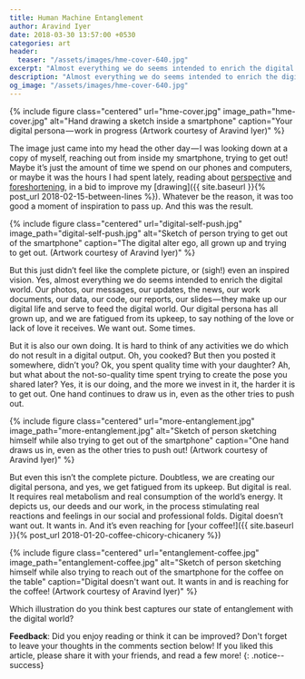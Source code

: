 ```yaml
---
title: Human Machine Entanglement
author: Aravind Iyer
date: 2018-03-30 13:57:00 +0530
categories: art
header:
  teaser: "/assets/images/hme-cover-640.jpg"
excerpt: "Almost everything we do seems intended to enrich the digital world. Our photos, our messages, our updates, the news, our work documents, our data, our code, our reports, our slides — they make up our digital life and serve to feed the digital world. Here is some artwork which explores our relationship with the digital world."
description: "Almost everything we do seems intended to enrich the digital world. Our photos, our messages, our updates, the news, our work documents, our data, our code, our reports, our slides — they make up our digital life and serve to feed the digital world. Here is some artwork which explores our relationship with the digital world."
og_image: "/assets/images/hme-cover-640.jpg"
---
```

{% include figure class="centered" url="hme-cover.jpg" image_path="hme-cover.jpg" alt="Hand drawing a sketch inside a smartphone" caption="Your digital persona — work in progress (Artwork courtesy of Aravind Iyer)" %}

The image just came into my head the other day — I was looking down at a copy of myself, reaching out from inside my smartphone, trying to get out! Maybe it’s just the amount of time we spend on our phones and computers, or maybe it was the hours I had spent lately, reading about [perspective](https://en.wikipedia.org/wiki/Perspective_(graphical)) and [foreshortening](https://www.thoughtco.com/definition-of-foreshortening-2577559), in a bid to improve my [drawing]({{ site.baseurl }}{% post_url 2018-02-15-between-lines %}). Whatever be the reason, it was too good a moment of inspiration to pass up. And this was the result.

{% include figure class="centered" url="digital-self-push.jpg" image_path="digital-self-push.jpg" alt="Sketch of person trying to get out of the smartphone" caption="The digital alter ego, all grown up and trying to get out. (Artwork courtesy of Aravind Iyer)" %}

But this just didn’t feel like the complete picture, or (sigh!) even an inspired vision. Yes, almost everything we do seems intended to enrich the digital world. Our photos, our messages, our updates, the news, our work documents, our data, our code, our reports, our slides — they make up our digital life and serve to feed the digital world. Our digital persona has all grown up, and we are fatigued from its upkeep, to say nothing of the love or lack of love it receives. We want out. Some times.

But it is also our own doing. It is hard to think of any activities we do which do not result in a digital output. Oh, you cooked? But then you posted it somewhere, didn’t you? Ok, you spent quality time with your daughter? Ah, but what about the not-so-quality time spent trying to create the pose you shared later? Yes, it is our doing, and the more we invest in it, the harder it is to get out. One hand continues to draw us in, even as the other tries to push out.

{% include figure class="centered" url="more-entanglement.jpg" image_path="more-entanglement.jpg" alt="Sketch of person sketching himself while also trying to get out of the smartphone" caption="One hand draws us in, even as the other tries to push out! (Artwork courtesy of Aravind Iyer)" %}

But even this isn’t the complete picture. Doubtless, we are creating our digital persona, and yes, we get fatigued from its upkeep. But digital is real. It requires real metabolism and real consumption of the world’s energy. It depicts us, our deeds and our work, in the process stimulating real reactions and feelings in our social and professional folds. Digital doesn’t want out. It wants in. And it’s even reaching for [your coffee!]({{ site.baseurl }}{% post_url 2018-01-20-coffee-chicory-chicanery %})

{% include figure class="centered" url="entanglement-coffee.jpg" image_path="entanglement-coffee.jpg" alt="Sketch of person sketching himself while also trying to reach out of the smartphone for the coffee on the table" caption="Digital doesn't want out. It wants in and is reaching for the coffee! (Artwork courtesy of Aravind Iyer)" %}

Which illustration do you think best captures our state of entanglement with the digital world?

**Feedback**: Did you enjoy reading or think it can be improved? Don't forget to leave your thoughts in the comments section below! If you liked this article, please share it with your friends, and read a few more! 
{: .notice--success}
